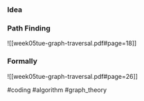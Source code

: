 ### Idea
### Path Finding
![[week05tue-graph-traversal.pdf#page=18]]
### Formally
![[week05tue-graph-traversal.pdf#page=26]]

#coding #algorithm #graph_theory 



